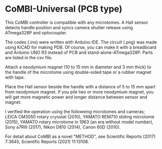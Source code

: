 # CoMBI-Universal (PCB type)
This CoMBI controller is compatible with any microtomes. A Hall sensor detects handle position and syncs camera shutter release using ATmega328P and optocoupler.

The codes (.ino) were written with Arduino IDE. The circuit (.png) was made using KiCAD for making PDB. Of course, you can make it with a breadboard and Arduino UNO R3 instead of PCB and stand-alone-ATmega328P. Parts are listed in the csv file.

Attach a neodymium magnet (10 to 15 mm in diameter and 3 mm thick) to the handle of the microtome using double-sided tape or a rubber magnet with tape.

Place the Hall sensor beside the handle with a distance of 5 to 15 mm apart from neodymium magnet. If you pile two or more neodymium magnet, you will get more magnetic power and longer distance between sensor and magnet.

I verified the operation using the followeing microtomes and cameras; LEICA CM3050 rotary cryostat (2010), YAMATO REM710 sliding microtome (2015), YAMATO rotary microtome in 1963 (an era without model number), Sony a7RIII (2017), Nikon D810 (2014), Canon 60D (2010).

For detail about CoMBI as a novel "METHOD", see Scientific Reports (2017) 7:3645, Scientific Reports (2021) 11:13108.
